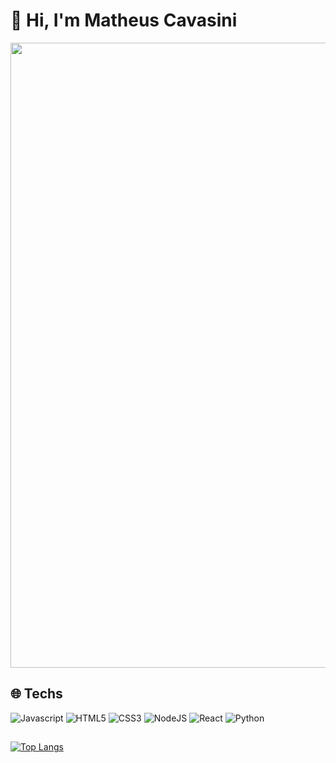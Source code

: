 
  
# 👋 Hi, I'm Matheus Cavasini

<img src="https://i.pinimg.com/originals/72/16/ce/7216cea6b07b606b03cf995596dad33c.gif" width="1000">

## 🌐 Techs
![Javascript](https://img.shields.io/badge/JavaScript-F7DF1E?style=for-the-badge&logo=javascript&logoColor=black)
![HTML5](https://img.shields.io/badge/HTML5-E34F26?style=for-the-badge&logo=html5&logoColor=white)
![CSS3](https://img.shields.io/badge/CSS3-1572B6?style=for-the-badge&logo=css3&logoColor=white)
![NodeJS](https://img.shields.io/badge/Node.js-339933?style=for-the-badge&logo=nodedotjs&logoColor=white)
![React](https://img.shields.io/badge/React-20232A?style=for-the-badge&logo=react&logoColor=61DAFB)
![Python](https://img.shields.io/badge/python-3670A0?style=for-the-badge&logo=python&logoColor=ffdd54)

##
[![Top Langs](https://github-readme-stats.vercel.app/api/top-langs/?username=Cavasini&layout=compact&theme=github_dark)](https://github.com/Cavasini/github-readme-stats)
##

